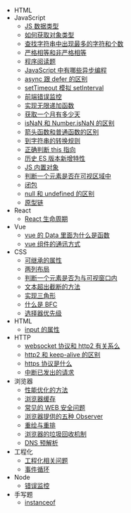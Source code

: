 - HTML
- JavaScript
  - [JS 数据类型](JavaScript/JS数据类型.md)
  - [如何获取对象类型](JavaScript/如何获取对象类型.md)
  - [查找字符串中出现最多的字符和个数](JavaScript/查找字符串中出现最多的字符和个数.md)
  - [严格相等和非严格相等](JavaScript/严格相等和非严格相等.md)
  - [程序阅读题](JavaScript/程序阅读题.md)
  - [JavaScript 中有哪些异步编程](JavaScript/JavaScript中有哪些异步编程.md)
  - [async 跟 defer 的区别](JavaScript/async跟defer的区别.md)
  - [setTimeout 模拟 setInterval](JavaScript/setTimeout模拟setInterval.md)
  - [前端错误监控](JavaScript/错误监控.md)
  - [实现无限递加函数](JavaScript/实现一个无限add函数.md)
  - [获取一个月有多少天](JavaScript/获取一个月有多少天.md)
  - [isNaN 和 Number.isNaN 的区别](JavaScript/isNaN和Number.isNaN的区别.md)
  - [箭头函数和普通函数的区别](JavaScript/箭头函数和普通函数的区别.md)
  - [到字符串的转换规则](JavaScript/其他值到字符串的转换规则.md)
  - [正确判断 this 指向](JavaScript/如何正确判断this指向.md)
  - [历史 ES 版本新增特性](JavaScript/ES6往后每个ES版本的新功能.md)
  - [JS 内置对象](JavaScript/JS内置对象.md)
  - [判断一个元素是否在可视区域中](JavaScript/判断一个元素是否在可视区域中.md)
  - [闭包](JavaScript/什么是闭包.md)
  - [null 和 undefined 的区别](JavaScript/null和undefined的区别.md)
  - [原型链](JavaScript/原型.md)
- React
  - [React 生命周期](React/React生命周期.md)
- Vue
  - [vue 的 Data 里面为什么是函数](Vue/vue的Data里面为什么是函数.md)
  - [vue 组件的通讯方式](Vue/通讯方式.md)
- CSS
  - [可继承的属性](CSS/可继承的属性.md)
  - [两列布局](CSS/两列布局的实现.md)
  - [判断一个元素是否为与可视窗口内](CSS/判断一个元素是否为与可视窗口内.md)
  - [文本超出截断的方法](CSS/文本截断的方法.md)
  - [实现三角形](CSS/实现三角形的方法.md)
  - [什么是 BFC](CSS/BFC.md)
  - [选择器优先级](CSS/CSS选择器.md)
- HTML
  - [input 的属性](html/input有哪些type.md)
- HTTP
  - [websocket 协议和 http2 有关系么](HTTP/http2.md)
  - [http2 和 keep-alive 的区别](HTTP/http2和keep-alive的区别.md)
  - [https 协议是什么](HTTP/https.md)
  - [中断已发出的请求](HTTP/中断一个已发出的请求.md)
- 浏览器
  - [性能优化的方法](浏览器/性能优化.md)
  - [浏览器缓存](浏览器/浏览器缓存.md)
  - [常见的 WEB 安全问题](浏览器/常见的WEB安全问题与预防.md)
  - [浏览器提供的五种 Observer](浏览器/浏览器提供的Observer.md)
  - [重绘与重排](浏览器/重绘与回流.md)
  - [浏览器的垃圾回收机制](浏览器/浏览器的垃圾回收机制.md)
  - [DNS 预解析](浏览器/DNS-prefetch.md)
- 工程化
  - [工程化相关问题](工程化/webpack.md)
  - [事件循环](工程化/事件循环.md)
- Node
  - [错误监控](Node/错误监控.md)
- 手写题
  - [instanceof](手写题/instanceof.md)
